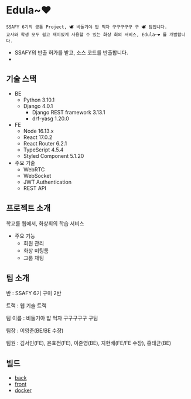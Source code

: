 # Edula~❤

```
SSAFY 6기의 공통 Project, 🕊 비둘기야 밥 먹자 구구구구구 구 🕊 팀입니다.
교사와 학생 모두 쉽고 재미있게 사용할 수 있는 화상 회의 서비스, Edula~❤ 를 개발합니다.
```

* SSAFY의 반출 허가를 받고, 소스 코드를 반출합니다.
* 
## 기술 스택

- BE
  - Python 3.10.1
  - Django 4.0.1
    - Django REST framework 3.13.1
    - drf-yasg 1.20.0
- FE
  - Node 16.13.x
  - React 17.0.2
  - React Router 6.2.1
  - TypeScript 4.5.4
  - Styled Component 5.1.20
- 주요 기술
  - WebRTC
  - WebSocket
  - JWT Authentication
  - REST API

## 프로젝트 소개

학교를 웹에서, 화상회의 학습 서비스

- 주요 기능
  - 회원 관리
  - 화상 미팅룸
  - 그룹 채팅

## 팀 소개

반 : SSAFY 6기 구미 2반

트랙 : 웹 기술 트랙

팀 이름 : 비둘기야 밥 먹자 구구구구구 구팀

팀장 : 이영준(BE/BE 수장)

팀원 : 김서인(FE), 윤효전(FE), 이준영(BE), 지현배(FE/FE 수장), 홍태균(BE)

## 빌드

- [back](/backend/README.md)
- [front](/frontend/README.md)
- [docker](/docker/README.md)
